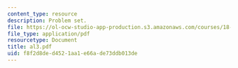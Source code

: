 ```yaml
---
content_type: resource
description: Problem set.
file: https://ol-ocw-studio-app-production.s3.amazonaws.com/courses/18-06ci-linear-algebra-communications-intensive-spring-2004/f8f2d8ded4521aa1e66ade73ddb013de_al3.pdf
file_type: application/pdf
resourcetype: Document
title: al3.pdf
uid: f8f2d8de-d452-1aa1-e66a-de73ddb013de
---
```

